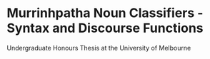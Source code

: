 # Murrinhpatha Noun Classifiers - Syntax and Discourse Functions
Undergraduate Honours Thesis at the University of Melbourne
